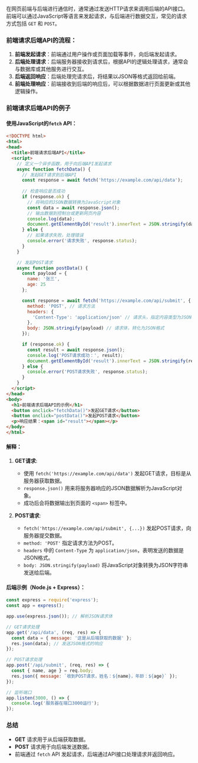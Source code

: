 在网页前端与后端进行通信时，通常通过发送HTTP请求来调用后端的API接口。前端可以通过JavaScript等语言来发起请求，与后端进行数据交互，常见的请求方式包括 `GET` 和 `POST`。

### 前端请求后端API的流程：
1. **前端发起请求**：前端通过用户操作或页面加载等事件，向后端发起请求。
2. **后端处理请求**：后端服务器接收到请求后，根据API的逻辑处理请求，通常会与数据库或其他服务进行交互。
3. **后端返回响应**：后端处理完请求后，将结果以JSON等格式返回给前端。
4. **前端处理响应**：前端接收到后端的响应后，可以根据数据进行页面更新或其他逻辑操作。

### 前端请求后端API的例子

#### 使用JavaScript的`fetch` API：

```html
<!DOCTYPE html>
<html>
<head>
  <title>前端请求后端API</title>
  <script>
    // 定义一个异步函数，用于向后端API发起请求
    async function fetchData() {
      // 发起GET请求到后端API
      const response = await fetch('https://example.com/api/data');
      
      // 检查响应是否成功
      if (response.ok) {
        // 将响应的JSON数据转换为JavaScript对象
        const data = await response.json();
        // 输出数据到控制台或更新网页内容
        console.log(data);
        document.getElementById('result').innerText = JSON.stringify(data);
      } else {
        // 如果请求失败，处理错误
        console.error('请求失败', response.status);
      }
    }

    // 发起POST请求
    async function postData() {
      const payload = {
        name: '张三',
        age: 25
      };

      const response = await fetch('https://example.com/api/submit', {
        method: 'POST', // 请求方法
        headers: {
          'Content-Type': 'application/json' // 请求头，指定内容类型为JSON
        },
        body: JSON.stringify(payload) // 请求体，转化为JSON格式
      });

      if (response.ok) {
        const result = await response.json();
        console.log('POST请求成功：', result);
        document.getElementById('result').innerText = JSON.stringify(result);
      } else {
        console.error('POST请求失败', response.status);
      }
    }
  </script>
</head>
<body>
  <h1>前端请求后端API的示例</h1>
  <button onclick="fetchData()">发起GET请求</button>
  <button onclick="postData()">发起POST请求</button>
  <p>响应结果：<span id="result"></span></p>
</body>
</html>
```

#### 解释：
1. **GET请求**: 
   - 使用 `fetch('https://example.com/api/data')` 发起GET请求，目标是从服务器获取数据。
   - `response.json()` 用来将服务器响应的JSON数据解析为JavaScript对象。
   - 成功后会将数据输出到页面的 `<span>` 标签中。

2. **POST请求**:
   - `fetch('https://example.com/api/submit', {...})` 发起POST请求，向服务器提交数据。
   - `method: 'POST'` 指定请求方法为POST。
   - `headers` 中的 `Content-Type` 为 `application/json`，表明发送的数据是JSON格式。
   - `body: JSON.stringify(payload)` 将JavaScript对象转换为JSON字符串发送给后端。

#### 后端示例（Node.js + Express）：
```javascript
const express = require('express');
const app = express();

app.use(express.json()); // 解析JSON请求体

// GET请求处理
app.get('/api/data', (req, res) => {
  const data = { message: '这是从后端获取的数据' };
  res.json(data); // 发送JSON格式的响应
});

// POST请求处理
app.post('/api/submit', (req, res) => {
  const { name, age } = req.body;
  res.json({ message: `收到POST请求，姓名：${name}，年龄：${age}` });
});

// 监听端口
app.listen(3000, () => {
  console.log('服务器在端口3000运行');
});
```

### 总结
- **GET** 请求用于从后端获取数据。
- **POST** 请求用于向后端发送数据。
- 前端通过 `fetch` API 发起请求，后端通过API接口处理请求并返回响应。